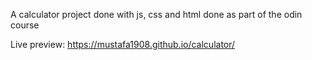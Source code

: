 A calculator project done with js, css and html done as part of the odin course 

Live preview: https://mustafa1908.github.io/calculator/
